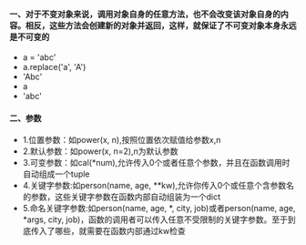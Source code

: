 #### 一、对于不变对象来说，调用对象自身的任意方法，也不会改变该对象自身的内容。相反，这些方法会创建新的对象并返回，这样，就保证了不可变对象本身永远是不可变的
- a = 'abc'
- a.replace('a', 'A')
- 'Abc'
- a
- 'abc'
#### 二、参数
- 1.位置参数：如power(x, n),按照位置依次赋值给参数x,n
- 2.默认参数：如power(x, n=2),n为默认参数
- 3.可变参数：如cal(*num),允许传入0个或者任意个参数，并且在函数调用时自动组成一个tuple
- 4.关键字参数:如person(name, age, **kw),允许你传入0个或任意个含参数名的参数，这些关键字参数在函数内部自动组装为一个dict
- 5.命名关键字参数:如person(name, age, *, city, job)或者person(name, age, *args, city, job)，函数的调用者可以传入任意不受限制的关键字参数。至于到底传入了哪些，就需要在函数内部通过kw检查
